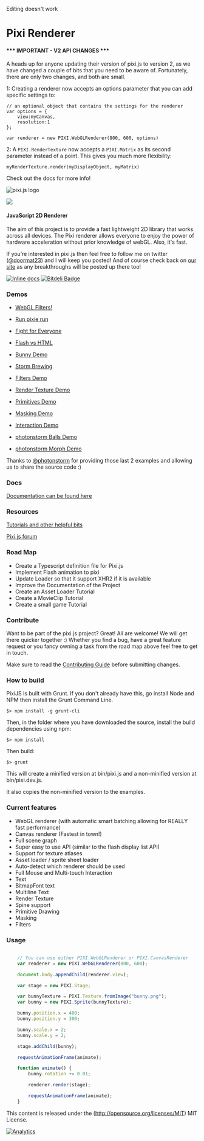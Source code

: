 Editing doesn't work

Pixi Renderer 
=============

#### *** IMPORTANT - V2 API CHANGES *** ####

A heads up for anyone updating their version of pixi.js to version 2, as we have changed a couple of bits that you need to be aware of. Fortunately, there are only two changes, and both are small.

1: Creating a renderer now accepts an options parameter that you can add specific settings to:
``` 
// an optional object that contains the settings for the renderer
var options = {
    view:myCanvas,
    resolution:1
};

var renderer = new PIXI.WebGLRenderer(800, 600, options) 
```

2: A ```PIXI.RenderTexture``` now accepts a ```PIXI.Matrix``` as its second parameter instead of a point. This gives you much more flexibility: 

``` myRenderTexture.render(myDisplayObject, myMatrix) ```

Check out the docs for more info!


![pixi.js logo](http://www.goodboydigital.com/pixijs/logo_small.png) 

[<img src="http://www.pixijs.com/wp-content/uploads/2013/05/headerPanel_projects-898x342.jpg">](http://www.pixijs.com/projects)
#### JavaScript 2D Renderer ####

The aim of this project is to provide a fast lightweight 2D library that works
across all devices. The Pixi renderer allows everyone to enjoy the power of
hardware acceleration without prior knowledge of webGL. Also, it's fast.

If you’re interested in pixi.js then feel free to follow me on twitter
([@doormat23](https://twitter.com/doormat23)) and I will keep you posted!  And
of course check back on [our site](<http://www.goodboydigital.com/blog/>) as
any breakthroughs will be posted up there too!

[![Inline docs](http://inch-ci.org/github/GoodBoyDigital/pixi.js.svg?branch=master)](http://inch-ci.org/github/GoodBoyDigital/pixi.js)
[![Bitdeli Badge](https://d2weczhvl823v0.cloudfront.net/GoodBoyDigital/pixi.js/trend.png)](https://bitdeli.com/free "Bitdeli Badge")

### Demos ###

- [WebGL Filters!](<http://www.goodboydigital.com/pixijs/examples/15/indexAll.html>)

- [Run pixie run](<http://www.goodboydigital.com/runpixierun/>)

- [Fight for Everyone](<http://www.goodboydigital.com/casestudies/fightforeveryone/>)

- [Flash vs HTML](<http://flashvhtml.com>)

- [Bunny Demo](<http://www.goodboydigital.com/pixijs/bunnymark>)
 
- [Storm Brewing](<http://www.goodboydigital.com/pixijs/storm/>)

- [Filters Demo](<http://www.goodboydigital.com/pixijs/examples/15/indexAll.html>)

- [Render Texture Demo](<http://www.goodboydigital.com/pixijs/examples/11/>)

- [Primitives Demo](<http://www.goodboydigital.com/pixijs/examples/13/>)

- [Masking Demo](<http://www.goodboydigital.com/pixijs/examples/14/>)

- [Interaction Demo](<http://www.goodboydigital.com/pixijs/examples/6/>)

- [photonstorm Balls Demo](<http://gametest.mobi/pixi/balls/>)

- [photonstorm Morph Demo](<http://gametest.mobi/pixi/morph/>)

Thanks to [@photonstorm](https://twitter.com/photonstorm) for providing those
last 2 examples and allowing us to share the source code :)

### Docs ###

[Documentation can be found here](<http://www.goodboydigital.com/pixijs/docs/>)

### Resources ###

[Tutorials and other helpful bits](<https://github.com/GoodBoyDigital/pixi.js/wiki/Resources>)

[Pixi.js forum](<http://www.html5gamedevs.com/forum/15-pixijs/>)


### Road Map ###

* Create a Typescript definition file for Pixi.js
* Implement Flash animation to pixi
* Update Loader so that it support XHR2 if it is available
* Improve the Documentation of the Project
* Create an Asset Loader Tutorial
* Create a MovieClip Tutorial
* Create a small game Tutorial

### Contribute ###

Want to be part of the pixi.js project? Great! All are welcome! We will get there quicker together :)
Whether you find a bug, have a great feature request or you fancy owning a task from the road map above feel free to get in touch.

Make sure to read the [Contributing Guide](https://github.com/GoodBoyDigital/pixi.js/blob/master/CONTRIBUTING.md)
before submitting changes.

### How to build ###

PixiJS is built with Grunt. If you don't already have this, go install Node and NPM then install the Grunt Command Line.

```
$> npm install -g grunt-cli
```

Then, in the folder where you have downloaded the source, install the build dependencies using npm:

```
$> npm install
```

Then build:

```
$> grunt
```

This will create a minified version at bin/pixi.js and a non-minified version at bin/pixi.dev.js.

It also copies the non-minified version to the examples.

### Current features ###

- WebGL renderer (with automatic smart batching allowing for REALLY fast performance)
- Canvas renderer (Fastest in town!)
- Full scene graph
- Super easy to use API (similar to the flash display list API)
- Support for texture atlases
- Asset loader / sprite sheet loader
- Auto-detect which renderer should be used
- Full Mouse and Multi-touch Interaction
- Text
- BitmapFont text
- Multiline Text
- Render Texture
- Spine support
- Primitive Drawing
- Masking
- Filters

### Usage ###

```javascript

	// You can use either PIXI.WebGLRenderer or PIXI.CanvasRenderer
	var renderer = new PIXI.WebGLRenderer(800, 600);

	document.body.appendChild(renderer.view);

	var stage = new PIXI.Stage;

	var bunnyTexture = PIXI.Texture.fromImage("bunny.png");
	var bunny = new PIXI.Sprite(bunnyTexture);

	bunny.position.x = 400;
	bunny.position.y = 300;

	bunny.scale.x = 2;
	bunny.scale.y = 2;

	stage.addChild(bunny);

	requestAnimationFrame(animate);

	function animate() {
		bunny.rotation += 0.01;

		renderer.render(stage);

		requestAnimationFrame(animate);
	}
```

This content is released under the (http://opensource.org/licenses/MIT) MIT License.

[![Analytics](https://ga-beacon.appspot.com/UA-39213431-2/pixi.js/index)](https://github.com/igrigorik/ga-beacon)
